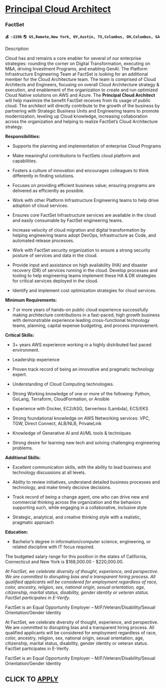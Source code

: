 # [Principal Cloud Architect](https://www.remotewlb.com/apply/principal-cloud-architect-69799)  
### FactSet  
#### `💰 ~220k` `🌎 US,Remote,New York, NY,Austin, TX,Columbus, OH,Columbus, GA`  

Description

Cloud has and remains a core enabler for several of our enterprise strategies: rounding the corner on Digital Transformation, executing on M&A, driving Investment Programs, and enabling GenAI. The Platform Infrastructure Engineering Team at FactSet is looking for an additional member for the Cloud Architecture team. The team is comprised of Cloud Architects and Engineers, focusing on overall Cloud Architecture strategy & execution, and enablement of the organization to create and run optimized Cloud Native solutions on AWS and Azure. The **Principal Cloud Architect** will help maximize the benefit FactSet receives from its usage of public cloud. The architect will directly contribute to the growth of the business by partnering with Strategic Business Units and Engineering teams to promote modernization, leveling up Cloud knowledge, increasing collaboration across the organization and helping to realize FactSet’s Cloud Architecture strategy.

 **Responsibilities:**

  * Supports the planning and implementation of enterprise Cloud Programs

  * Make meaningful contributions to FactSets cloud platform and capabilities.

  * Fosters a culture of innovation and encourages colleagues to think differently in finding solutions.

  * Focuses on providing efficient business value; ensuring programs are delivered as efficiently as possible.

  * Work with other Platform Infrastructure Engineering teams to help drive adoption of cloud services.

  * Ensures core FactSet Infrastructure services are available in the cloud and easily consumable by FactSet engineering teams.

  * Increase velocity of cloud migration and digital transformation by helping engineering teams adopt DevOps, Infrastructure as Code, and automated release processes.

  * Work with FactSet security organization to ensure a strong security posture of services and data in the cloud.

  * Provide input and assistance on high availability (HA) and disaster recovery (DR) of services running in the cloud. Develop processes and tooling to help engineering teams implement these HA & DR strategies for critical services deployed in the cloud.

  * Identify and implement cost optimization strategies for cloud services.

 **Minimum Requirements:**

  * 7 or more years of hands-on public cloud experience successfully making architecture contributions in a fast-paced, high growth business with demonstrable experience leading cross-functional technology teams, planning, capital expense budgeting, and process improvement.

 **Critical Skills:**

  * 3+ years AWS experience working in a highly distributed fast paced environment.

  * Leadership experience

  * Proven track record of being an innovative and pragmatic technology expert.

  * Understanding of Cloud Computing technologies.

  * Strong Working knowledge of one or more of the following: Python, GoLang, Terraform, CloudFormation, or Ansible

  * Experience with Docker, EC2/ASG, Serverless (Lambda), ECS/EKS

  * Strong foundational knowledge on AWS Networking services: VPC, TGW, Direct Connect, ALB/NLB, PrivateLink

  * Knowledge of Generative AI and AI/ML tools & techniques

  * Strong desire for learning new tech and solving challenging engineering problems.

 **Additional Skills:**

  * Excellent communication skills, with the ability to lead business and technology discussions at all levels.

  * Ability to review initiatives, understand detailed business processes and technology, and make timely decisive decisions.

  * Track record of being a change agent, one who can drive new and commercial thinking across the organization and the behaviors supporting such, while engaging in a collaborative, inclusive style

  * Strategic, analytical, and creative thinking style with a realistic, pragmatic approach

 **Education:**

  * Bachelor’s degree in information/computer science, engineering, or related discipline with IT focus required.

The budgeted salary range for this position in the states of California, Connecticut and New York is $168,000.00 - $220,000.00.

_At FactSet, we celebrate diversity of thought, experience, and perspective. We are committed to disrupting bias and a transparent hiring process. All qualified applicants will be considered for employment regardless of race, color, ancestry, religion, sex, national origin, sexual orientation, age, citizenship, marital status, disability, gender identity or veteran status. FactSet participates in E-Verify._

FactSet is an Equal Opportunity Employer – M/F/Veteran/Disability/Sexual Orientation/Gender Identity

At FactSet, we celebrate diversity of thought, experience, and perspective. We are committed to disrupting bias and a transparent hiring process. All qualified applicants will be considered for employment regardless of race, color, ancestry, religion, sex, national origin, sexual orientation, age, citizenship, marital status, disability, gender identity or veteran status. FactSet participates in E-Verify

  
FactSet is an Equal Opportunity Employer – M/F/Veteran/Disability/Sexual Orientation/Gender Identity

  
## CLICK TO [APPLY](https://www.remotewlb.com/apply/principal-cloud-architect-69799)

